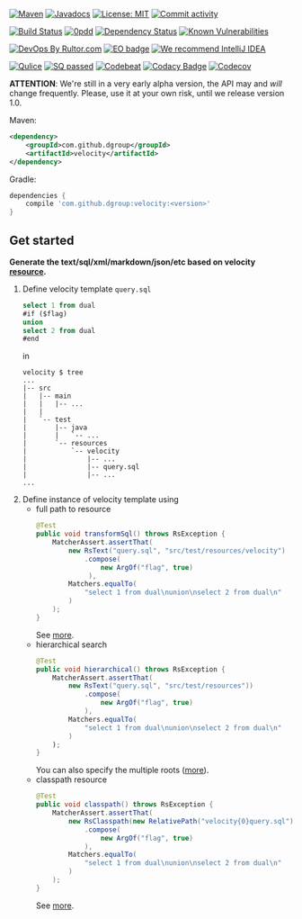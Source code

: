[![Maven](https://img.shields.io/maven-central/v/com.github.dgroup/velocity.svg)](https://mvnrepository.com/artifact/com.github.dgroup/velocity)
[![Javadocs](http://www.javadoc.io/badge/com.github.dgroup/velocity.svg)](http://www.javadoc.io/doc/com.github.dgroup/velocity)
[![License: MIT](https://img.shields.io/github/license/mashape/apistatus.svg)](./license.txt) 
[![Commit activity](https://img.shields.io/github/commit-activity/y/dgroup/velocity.svg?style=flat-square)](https://github.com/dgroup/velocity/graphs/commit-activity)

[![Build Status](https://travis-ci.org/dgroup/velocity.svg?branch=master&style=for-the-badge)](https://travis-ci.org/dgroup/velocity)
[![0pdd](http://www.0pdd.com/svg?name=dgroup/velocity)](http://www.0pdd.com/p?name=dgroup/velocity)
[![Dependency Status](https://requires.io/github/dgroup/velocity/requirements.svg?branch=master)](https://requires.io/github/dgroup/velocity/requirements/?branch=master)
[![Known Vulnerabilities](https://snyk.io/test/github/dgroup/velocity/badge.svg)](https://snyk.io/org/dgroup/project/58b731a9-6b07-4ccf-9044-ad305ad243e6/?tab=dependencies&vulns=vulnerable)

[![DevOps By Rultor.com](http://www.rultor.com/b/dgroup/velocity)](http://www.rultor.com/p/dgroup/velocity)
[![EO badge](http://www.elegantobjects.org/badge.svg)](http://www.elegantobjects.org/#principles)
[![We recommend IntelliJ IDEA](http://www.elegantobjects.org/intellij-idea.svg)](https://www.jetbrains.com/idea/)

[![Qulice](https://img.shields.io/badge/qulice-passed-blue.svg)](http://www.qulice.com/)
[![SQ passed](https://sonarcloud.io/api/project_badges/measure?project=com.github.dgroup%3Avelocity&metric=alert_status)](https://sonarcloud.io/dashboard?id=com.github.dgroup%3Avelocity)
[![Codebeat](https://codebeat.co/badges/f61cb4a4-660f-4149-bbc6-8b66fec90941)](https://codebeat.co/projects/github-com-dgroup-velocity-master)
[![Codacy Badge](https://api.codacy.com/project/badge/Grade/011685357fc44898a8538d3e51d8da70)](https://www.codacy.com/app/dgroup/velocity?utm_source=github.com&amp;utm_medium=referral&amp;utm_content=dgroup/velocity&amp;utm_campaign=Badge_Grade)
[![Codecov](https://codecov.io/gh/dgroup/velocity/branch/master/graph/badge.svg?token=Pqdeao3teI)](https://codecov.io/gh/dgroup/velocity)

**ATTENTION**: We're still in a very early alpha version, the API
may and _will_ change frequently. Please, use it at your own risk,
until we release version 1.0.

Maven:
```xml
<dependency>
    <groupId>com.github.dgroup</groupId>
    <artifactId>velocity</artifactId>
</dependency>
```
Gradle:
```groovy
dependencies {
    compile 'com.github.dgroup:velocity:<version>'
}
```
## Get started
**Generate the text/sql/xml/markdown/json/etc based on velocity [resource](/src/main/java/com/github/dgroup/velocity/Resource.java).**
 1. Define velocity template `query.sql`
    ```sql
    select 1 from dual
    #if ($flag)
    union
    select 2 from dual
    #end
    ```
    in
    ```
    velocity $ tree
    ...
    |-- src
    |   |-- main
    |   |   |-- ...
    |   |
    |   `-- test
    |       |-- java
    |       |   `-- ...
    |       `-- resources
    |           `-- velocity
    |               |-- ...
    |               |-- query.sql
    |               |-- ...
    ...

    ```
 2. Define instance of velocity template using
    - full path to resource
      ```java
      @Test
      public void transformSql() throws RsException {
          MatcherAssert.assertThat(
              new RsText("query.sql", "src/test/resources/velocity")
                  .compose(
                      new ArgOf("flag", true)
                   ),
              Matchers.equalTo(
                  "select 1 from dual\nunion\nselect 2 from dual\n"
              )
          );
      }
      ```
      See [more](/src/test/java/com/github/dgroup/velocity/rs/RsTextTest.java).
    - hierarchical search
      ```java
      @Test
      public void hierarchical() throws RsException {
          MatcherAssert.assertThat(
              new RsText("query.sql", "src/test/resources"))
                  .compose(
                      new ArgOf("flag", true)
                  ),
              Matchers.equalTo(
                  "select 1 from dual\nunion\nselect 2 from dual\n"
              )
          );
      }
      ```
      You can also specify the multiple roots ([more](/src/main/java/com/github/dgroup/velocity/rs/RsText.java#L64)).
    - classpath resource
      ```java
      @Test
      public void classpath() throws RsException {
          MatcherAssert.assertThat(
              new RsClasspath(new RelativePath("velocity{0}query.sql"))
                  .compose(
                      new ArgOf("flag", true)
                  ),
              Matchers.equalTo(
                  "select 1 from dual\nunion\nselect 2 from dual\n"
              )
          );
      }
      ```
      See [more](/src/test/java/com/github/dgroup/velocity/rs/RsClasspathTest.java).